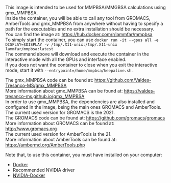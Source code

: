 This image is intended to be used for MMPBSA/MMGBSA calculations using gmx_MMPBSA.  
Inside the container, you will be able to call any tool from GROMACS, AmberTools and gmx_MMPBSA from anywhere without having to specify a path for the executables and no extra installation should be necessary.  
You can find the image at: https://hub.docker.com/r/lammfar/mmpbsa  
To simply start the container, you can use `docker run -it --gpus all -e DISPLAY=$DISPLAY -v /tmp/.X11-unix:/tmp/.X11-unix lammfar/mmpbsa:latest`  
The command above will download and execute the container in the interactive mode with all the GPUs and interface enabled.    
If you does not want the container to close when you exit the interactive mode, start it with `--entrypoint=/home/mmpbsa/keepalive.sh`.   


The gmx_MMPBSA code can be found at: https://github.com/Valdes-Tresanco-MS/gmx_MMPBSA  
More information about gmx_MMPBSA can be found at: https://valdes-tresanco-ms.github.io/gmx_MMPBSA  
In order to use gmx_MMPBSA, the dependencies are also installed and configured in the image, being the main ones GROMACS and AmberTools.  
The current used version for GROMACS is the 2021.  
The GROMACS code can be found at: https://github.com/gromacs/gromacs  
More information about GROMACS can be found at: http://www.gromacs.org  
The current used version for AmberTools is the 21.  
More information about AmberTools can be found at: https://ambermd.org/AmberTools.php   


Note that, to use this container, you must have installed on your computer:  
- [Docker](https://docs.docker.com/engine/install)  
- Recommended NVIDIA driver  
- [NVIDIA-Docker](https://docs.nvidia.com/datacenter/cloud-native/container-toolkit/install-guide.html#docker)  

